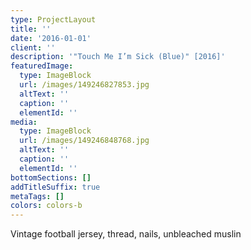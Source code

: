 ```yaml
---
type: ProjectLayout
title: ''
date: '2016-01-01'
client: ''
description: '"Touch Me I’m Sick (Blue)" [2016]'
featuredImage:
  type: ImageBlock
  url: /images/149246827853.jpg
  altText: ''
  caption: ''
  elementId: ''
media:
  type: ImageBlock
  url: /images/149246848768.jpg
  altText: ''
  caption: ''
  elementId: ''
bottomSections: []
addTitleSuffix: true
metaTags: []
colors: colors-b
---
```

Vintage football jersey, thread, nails, unbleached muslin
